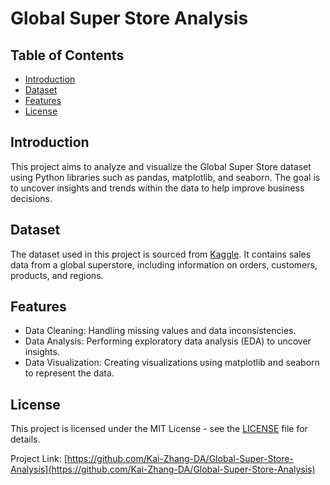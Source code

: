 # Global Super Store Analysis

## Table of Contents
- [Introduction](#introduction)
- [Dataset](#dataset)
- [Features](#features)
- [License](#license)

## Introduction
This project aims to analyze and visualize the Global Super Store dataset using Python libraries such as pandas, matplotlib, and seaborn. The goal is to uncover insights and trends within the data to help improve business decisions.

## Dataset
The dataset used in this project is sourced from [Kaggle](https://www.kaggle.com/datasets/apoorvaappz/global-super-store-dataset/data). It contains sales data from a global superstore, including information on orders, customers, products, and regions.

## Features
- Data Cleaning: Handling missing values and data inconsistencies.
- Data Analysis: Performing exploratory data analysis (EDA) to uncover insights.
- Data Visualization: Creating visualizations using matplotlib and seaborn to represent the data.

## License
This project is licensed under the MIT License - see the [LICENSE](LICENSE) file for details.

Project Link: [https://github.com/Kai-Zhang-DA/Global-Super-Store-Analysis](https://github.com/Kai-Zhang-DA/Global-Super-Store-Analysis)